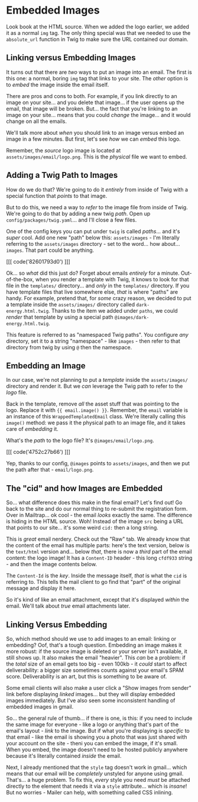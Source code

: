 # Embedded Images

Look book at the HTML source. When we added the logo earlier, we added it as
a normal `img` tag. The only thing special was that we needed to use the
`absolute_url` function in Twig to make sure the URL contained our domain.

## Linking versus Embedding Images

It turns out that there are *two* ways to put an image into an email. The first is
this one: a normal, boring `img` tag that links to your site. The *other* option
is to *embed* the image inside the email itself.

There are pros and cons to both. For example, if you link directly to an image
on your site... and you delete that image... if the user opens up the email,
that image will be broken. But... the fact that you're linking to an image on
your site... means that you could *change* the image... and it would change on all
the emails.

We'll talk more about *when* you should link to an image versus embed an image
in a few minutes. But first, let's see *how* we can *embed* this logo.

Remember, the *source* logo image is located at `assets/images/email/logo.png`.
This is the *physical* file we want to embed.

## Adding a Twig Path to Images

How do we do that? We're going to do it *entirely* from inside of Twig with
a special function that *points* to that image.

But to do this, we need a way to *refer* to the image file from inside of Twig.
We're going to do that by adding a new twig *path*. Open up
`config/packages/twig.yaml`... and I'll close a few files.

One of the config keys you can put under `twig` is called *paths*... and
it's *super* cool. Add one new "path" below this: `assets/images` - I'm
literally referring to the `assets/images` directory - set to the word... how
about... `images`. That part could be anything.

[[[ code('82601793d0') ]]]

Ok... so *what* did this just do? Forget about emails *entirely* for a minute.
Out-of-the-box, when you render a template with Twig, it knows to look for that
file in the `templates/` directory... and *only* in the `templates/` directory.
If you have template files that live somewhere else, *that* is where "paths"
are handy. For example, pretend that, for *some* crazy reason, we decided to put
a template inside the `assets/images/` directory called `dark-energy.html.twig`.
Thanks to the item we added under `paths`, we could *render* that template by
using a special path `@images/dark-energy.html.twig`.

This feature is referred to as "namespaced Twig paths". You configure *any*
directory, set it to a string "namespace" - like `images` - then refer to that
directory from twig by using `@` then the namespace.

## Embedding an Image

In our case, we're not planning to put a *template* inside the `assets/images/`
directory and render it. But we *can* leverage the Twig path to refer to the
*logo* file.

Back in the template, remove *all* the asset stuff that was pointing to the logo.
Replace it with `{{ email.image() }}`. Remember, the `email` variable is an instance
of this `WrappedTemplatedEmail` class. We're literally calling this `image()` method:
we pass it the physical path to an image file, and it takes care of *embedding* it.

What's the *path* to the logo file? It's `@images/email/logo.png`.

[[[ code('4752c27b66') ]]]

Yep, thanks to our config, `@images` points to `assets/images`, and then we put
the path after that - `email/logo.png`.

## The "cid" and how Images are Embedded

So... what difference does this make in the final email? Let's find out! Go back
to the site and do our normal thing to re-submit the registration form. Over in
Mailtrap... ok cool - the email *looks* exactly the same. The difference is hiding
in the HTML source. Woh! Instead of the image `src` being a URL that points to
our site... it's some weird `cid:` then a long string.

This is *great* email nerdery. Check out the "Raw" tab. We already know that the
content of the email has multiple parts: here's the text version, below is the
`text/html` version and... below *that*, there is now a *third* part of the
email content: the logo image! It has a `Content-ID` header - this long `cfdf933`
string - and then the image contents below.

The `Content-Id` is the *key*. Inside the message itself, *that* is what the
`cid` is referring to. This tells the mail client to go find that "part" of the
original message and display it here.

So it's kind of like an email attachment, except that it's displayed *within*
the email. We'll talk about *true* email attachments later.

## Linking Versus Embedding

So, which method should we use to add images to an email: linking or embedding?
Oof, that's a tough question. Embedding an image makes it more robust: if the
source image is deleted or your server isn't available, it still shows up. It
also makes the email "heavier". This *can* be a problem: if the *total* size
of an email gets too big - even 100kb - it *could* start to affect deliverability:
a bigger size sometimes counts against your email's SPAM score. Deliverability
is an art, but this is something to be aware of.

Some email clients will also make a user click a
"Show images from sender" link before displaying *linked* images... but they will
display embedded images immediately. But I've also seen some inconsistent handling
of embedded images in gmail.

So... the general rule of thumb... if there is one, is this: if you need to
include the same image for everyone - like a logo or anything that's part of the
email's layout - *link* to the image. But if what you're displaying is *specific*
to that email - like the email is showing you a photo that was just shared with
your account on the site - theni you can embed the image, if it's small. When you
embed, the image doesn't need to be hosted publicly anywhere because it's literally
contained *inside* the email.

Next, I already mentioned that the `style` tag doesn't work in gmail... which means
that our email will be *completely* unstyled for anyone using gmail. That's...
a huge problem. To fix this, *every* style you need *must* be attached directly
to the element that needs it via a `style` attribute... which is *insane*! But
no worries - Mailer can help, with something called CSS inlining.

